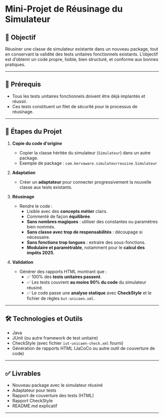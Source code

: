 # Mini-Projet de Réusinage du Simulateur

## 🎯 Objectif

Réusiner une classe de simulateur existante dans un nouveau package, tout en conservant la validité des tests unitaires fonctionnels existants. L’objectif est d’obtenir un code propre, lisible, bien structuré, et conforme aux bonnes pratiques.

---

## 🧪 Prérequis

- Tous les tests unitaires fonctionnels doivent être déjà implantés et réussir.
- Ces tests constituent un filet de sécurité pour le processus de réusinage.

---

## 📁 Étapes du Projet

1. **Copie du code d'origine**
   - Copier la classe héritée du simulateur (`Simulateur`) dans un autre package.
   - Exemple de package : `com.kervaware.simulateurreusine.Simulateur`

2. **Adaptation**
   - Créer un **adaptateur** pour connecter progressivement la nouvelle classe aux tests existants.

3. **Réusinage**
   - Rendre le code :
     - Lisible avec des **concepts métier** clairs.
     - Commenté de façon **équilibrée**.
     - **Sans nombres magiques** : utiliser des constantes ou paramètres bien nommés.
     - **Sans classe avec trop de responsabilités** : découpage si nécessaire.
     - **Sans fonctions trop longues** : extraire des sous-fonctions.
     - **Modulaire et paramétrable**, notamment pour le **calcul des impôts 2025**.

4. **Validation**
   - Générer des rapports HTML montrant que :
     - ✅ 100% des **tests unitaires passent**.
     - ✅ Les tests couvrent **au moins 90% du code** du simulateur réusiné.
     - ✅ Le code passe une **analyse statique** avec **CheckStyle** et le fichier de règles `but-unicaen.xml`.

---

## 🛠 Technologies et Outils

- Java
- JUnit (ou autre framework de test unitaire)
- CheckStyle (avec fichier `iut-unicaen-check.xml` fourni)
- Génération de rapports HTML (JaCoCo ou autre outil de couverture de code)

---

## ✅ Livrables

- Nouveau package avec le simulateur réusiné
- Adaptateur pour tests
- Rapport de couverture des tests (HTML)
- Rapport CheckStyle
- README.md explicatif

---





